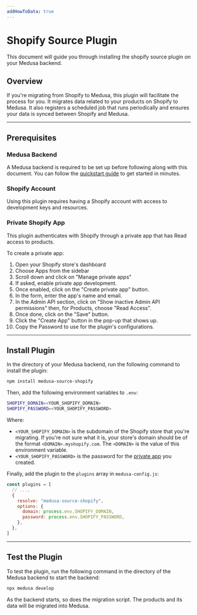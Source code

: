 ```yaml
---
addHowToData: true
---
```


# Shopify Source Plugin

This document will guide you through installing the shopify source plugin on your Medusa backend.

## Overview

If you're migrating from Shopify to Medusa, this plugin will facilitate the process for you. It migrates data related to your products on Shopify to Medusa. It also registers a scheduled job that runs periodically and ensures your data is synced between Shopify and Medusa.

---

## Prerequisites

### Medusa Backend

A Medusa backend is required to be set up before following along with this document. You can follow the [quickstart guide](../../create-medusa-app.mdx) to get started in minutes.

### Shopify Account

Using this plugin requires having a Shopify account with access to development keys and resources.

### Private Shopify App

This plugin authenticates with Shopify through a private app that has Read access to products.

To create a private app:

1. Open your Shopify store's dashboard
2. Choose Apps from the sidebar
3. Scroll down and click on "Manage private apps"
4. If asked, enable private app development.
5. Once enabled, click on the "Create private app" button.
6. In the form, enter the app's name and email. 
7. In the Admin API section, click on "Show inactive Admin API permissions" then, for Products, choose "Read Access".
8. Once done, click on the "Save" button.
9. Click the "Create App" button in the pop-up that shows up.
10. Copy the Password to use for the plugin's configurations.

---

## Install Plugin

In the directory of your Medusa backend, run the following command to install the plugin:

```bash npm2yarn
npm install medusa-source-shopify
```

Then, add the following environment variables to `.env`:

```bash
SHOPIFY_DOMAIN=<YOUR_SHOPIFY_DOMAIN>
SHOPIFY_PASSWORD=<YOUR_SHOPIFY_PASSWORD>
```

Where:

- `<YOUR_SHOPIFY_DOMAIN>` is the subdomain of the Shopify store that you're migrating. If you're not sure what it is, your store's domain should be of the format `<DOMAIN>.myshopify.com`. The `<DOMAIN>` is the value of this environment variable.
- `<YOUR_SHOPIFY_PASSWORD>` is the password for the [private app](#private-shopify-app) you created.

Finally, add the plugin to the `plugins` array in `medusa-config.js`:

```js title="medusa-config.js"
const plugins = [
  // ...,
  {
    resolve: "medusa-source-shopify",
    options: {
      domain: process.env.SHOPIFY_DOMAIN,
      password: process.env.SHOPIFY_PASSWORD,
    },
  },
]
```

---

## Test the Plugin

To test the plugin, run the following command in the directory of the Medusa backend to start the backend:

```bash
npx medusa develop
```

As the backend starts, so does the migration script. The products and its data will be migrated into Medusa.
